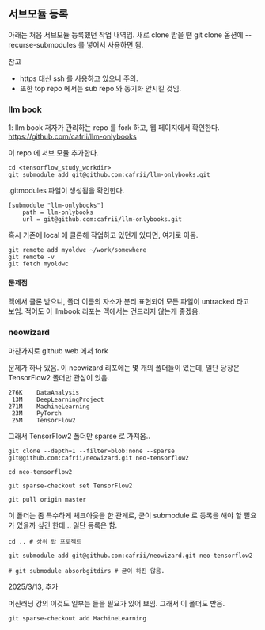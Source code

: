 
## 서브모듈 등록

아래는 처음 서브모듈 등록했던 작업 내역임. 새로 clone 받을 땐 git clone 옵션에 --recurse-submodules 를 넣어서 사용하면 됨.

참고
- https 대신 ssh 를 사용하고 있으니 주의.
- 또한 top repo 에서는 sub repo 와 동기화 안시킬 것임.

### llm book

1: llm book 저자가 관리하는 repo 를 fork 하고, 웹 페이지에서 확인한다.
https://github.com/cafrii/llm-onlybooks

이 repo 에 서브 모듈 추가한다.

```
cd <tensorflow_study_workdir>
git submodule add git@github.com:cafrii/llm-onlybooks.git
```

.gitmodules 파일이 생성됨을 확인한다.
```
[submodule "llm-onlybooks"]
	path = llm-onlybooks
	url = git@github.com:cafrii/llm-onlybooks.git
```

혹시 기존에 local 에 클론해 작업하고 있던게 있다면, 여기로 이동.
```
git remote add myoldwc ~/work/somewhere
git remote -v
git fetch myoldwc
```

#### 문제점

맥에서 클론 받으니, 폴더 이름의 자소가 분리 표현되어 모든 파일이 untracked 라고 보임.
적어도 이 llmbook 리포는 맥에서는 건드리지 않는게 좋겠음.


### neowizard

마찬가지로 github web 에서 fork

문제가 하나 있음. 이 neowizard 리포에는 몇 개의 폴더들이 있는데, 일단 당장은 TensorFlow2 폴더만 관심이 있음.

```
276K	DataAnalysis
 13M	DeepLearningProject
271M	MachineLearning
 23M	PyTorch
 25M	TensorFlow2
```

그래서 TensorFlow2 폴더만 sparse 로 가져옴..

```
git clone --depth=1 --filter=blob:none --sparse git@github.com:cafrii/neowizard.git neo-tensorflow2

cd neo-tensorflow2

git sparse-checkout set TensorFlow2

git pull origin master
```

이 폴더는 좀 특수하게 체크아웃을 한 관계로, 굳이 submodule 로 등록을 해야 할 필요가 있을까 싶긴 한데... 일단 등록은 함.

```
cd .. # 상위 탑 프로젝트

git submodule add git@github.com:cafrii/neowizard.git neo-tensorflow2

# git submodule absorbgitdirs # 굳이 하진 않음.
```

2025/3/13, 추가

머신러닝 강의 이것도 일부는 들을 필요가 있어 보임. 그래서 이 폴더도 받음.

```
git sparse-checkout add MachineLearning
```
